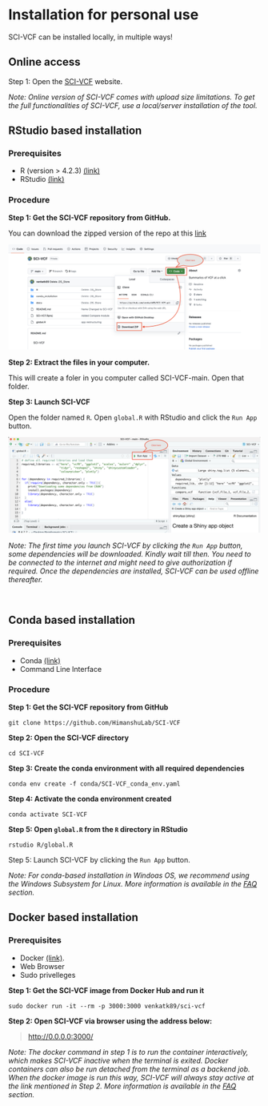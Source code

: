# Installation for personal use


SCI-VCF can be installed locally, in multiple ways!

## Online access

Step 1:  Open the [SCI-VCF](https://ibse.shinyapps.io/sci-vcf-online/) website.


*Note: Online version of SCI-VCF comes with upload size limitations. To get the full functionalities of SCI-VCF, use a local/server installation of the tool.*



## RStudio based installation

### Prerequisites

+ R (version > 4.2.3) <a href="https://www.r-project.org/" target="_blank">(link)</a>
+ RStudio <a href="https://posit.co/products/open-source/rstudio/" target="_blank">(link)</a>
 
### Procedure

**Step 1: Get the SCI-VCF repository from GitHub.** 

You can download the zipped version of the repo at this <a href="https://github.com/HimanshuLab/SCI-VCF" target="_blank">link</a>

![github_download_image](img/github_zip_download.png)

**Step 2: Extract the files in your computer.** 

This will create a foler in you computer called SCI-VCF-main. Open that folder.


**Step 3: Launch SCI-VCF**

Open the folder named ```R```. Open ```global.R``` with RStudio and click the ```Run App``` button.

![rstudio_runapp_image](img/rstudio_runapp.png)

*Note: The first time you launch SCI-VCF by clicking the ```Run App``` button, some dependencies will be downloaded. Kindly wait till then. You need to be connected to the internet and might need to give authorization if required. Once the dependencies are installed, SCI-VCF can be used offline thereafter.*

<br>

## Conda based installation


### Prerequisites

+ Conda <a href="https://docs.conda.io/projects/conda/en/latest/user-guide/install/index.html#regular-installation" target="_blank">(link)</a>
+ Command Line Interface

### Procedure

**Step 1: Get the SCI-VCF repository from GitHub**
```
git clone https://github.com/HimanshuLab/SCI-VCF
```

**Step 2: Open the SCI-VCF directory**
```
cd SCI-VCF
```

**Step 3: Create the conda environment with all required dependencies** 
```
conda env create -f conda/SCI-VCF_conda_env.yaml
```

**Step 4: Activate the conda environment created**
```
conda activate SCI-VCF
```

**Step 5: Open ```global.R``` from the ```R``` directory in RStudio**
```
rstudio R/global.R
```

Step 5: Launch SCI-VCF by clicking the ```Run App``` button.


*Note: For conda-based installation in Windoas OS, we recommend using the Windows Subsystem for Linux. More information is available in the [FAQ](faq.md) section.*

## Docker based installation

### Prerequisites

+ Docker <a href="https://docs.docker.com/get-docker/" target="_blank">(link)</a>.
+ Web Browser
+ Sudo privelleges

**Step 1: Get the SCI-VCF image from Docker Hub and run it**
```
sudo docker run -it --rm -p 3000:3000 venkatk89/sci-vcf
```

**Step 2: Open SCI-VCF via browser using the address below:**

> http://0.0.0.0:3000/


*Note: The docker command in step 1 is to run the container interactively, which makes SCI-VCF inactive when the terminal is exited. Docker containers can also be run detached from the terminal as a backend job. When the docker image is run this way, SCI-VCF will always stay active at the link mentioned in Step 2. More information is available in the [FAQ](faq.md) section.*